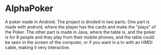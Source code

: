 AlphaPoker
==========

A poker made in Android. The project is divided in two parts.
One part is made with android, where the player has the cards and make the "plays" of the Poker.
The other part is made in Java, where the table is, and the poker is for 8 people and they play from
their mobile phones, and the table could be seen in the screen of the computer, or if you want in a tv with 
an HMDI cable, making it very interactive.
